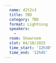 ```yaml
---
  name: d2t2s3
  title: TBD
  category: TBD
  format: Lightning
  speakers: 
    - 
  room: Showroom
  slot: 04/10/2025
  time_start: '12h30'
  time_end: '12h45'
---
```

